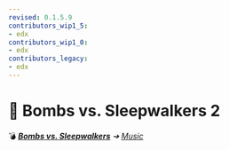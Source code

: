 ```yaml
---
revised: 0.1.5.9
contributors_wip1_5:
- edx
contributors_wip1_0:
- edx
contributors_legacy:
- edx
---
```


# 📁 Bombs vs. Sleepwalkers 2

💣 ***[Bombs vs. Sleepwalkers](/README.md)** ➔ [Music](/music/readme.md)*
